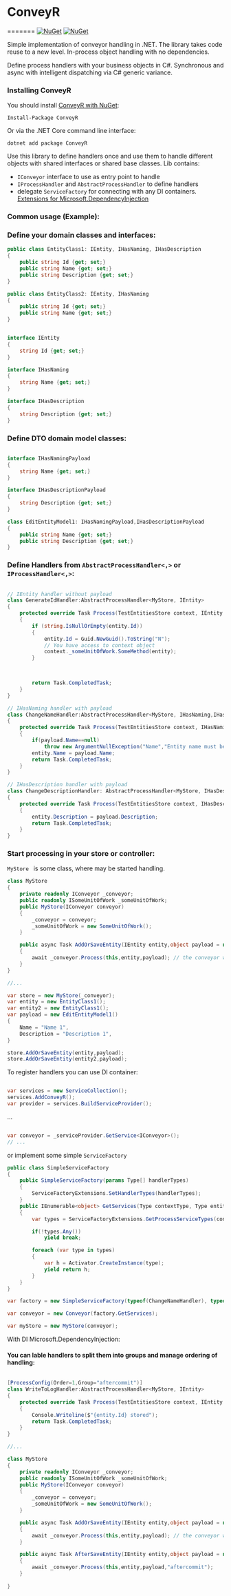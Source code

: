 # ConveyR
=======
[![NuGet](https://img.shields.io/nuget/dt/ConveyR.svg)](https://www.nuget.org/packages/ConveyR/) 
[![NuGet](https://img.shields.io/nuget/vpre/ConveyR.svg)](https://www.nuget.org/packages/ConveyR/)

Simple implementation of conveyor handling  in .NET.
The library takes code reuse to a new level.
In-process object handling with no dependencies.

Define process handlers with your business objects in C#. Synchronous and async with intelligent dispatching via C# generic variance.

### Installing ConveyR

You should install [ConveyR with NuGet](https://www.nuget.org/packages/ConveyR):

    Install-Package ConveyR
    
Or via the .NET Core command line interface:

    dotnet add package ConveyR

Use this library to define handlers once and use them to handle different objects with shared interfaces or shared base classes.
Lib contains:
* `IConveyor` interface to use as entry point to handle
* `IProcessHandler` and `AbstractProcessHandler` to define handlers
* delegate `ServiceFactory` for connecting with any DI containers. [Extensions for Microsoft.DependencyInjection](https://www.nuget.org/packages/ConveyR.Extensions.Microsoft.DependencyInjection/)

### Common usage (Example):

### Define your domain classes and interfaces:

```cs 
public class EntityClass1: IEntity, IHasNaming, IHasDescription
{
    public string Id {get; set;}
    public string Name {get; set;}
    public string Description {get; set;}
}

public class EntityClass2: IEntity, IHasNaming
{
    public string Id {get; set;}
    public string Name {get; set;}
}

```

```cs

interface IEntity
{
    string Id {get; set;}
}

interface IHasNaming
{
    string Name {get; set;}
}

interface IHasDescription
{
    string Description {get; set;}
}
```

### Define DTO domain model classes:

```cs

interface IHasNamingPayload
{
    string Name {get; set;}
}

interface IHasDescriptionPayload
{
    string Description {get; set;}
}

class EditEntityModel1: IHasNamingPayload,IHasDescriptionPayload
{
    public string Name {get; set;}
    public string Description {get; set;}
}

```

### Define Handlers from ``AbstractProcessHandler<,>`` or ``IProcessHandler<,>``:

```cs

// IEntity handler without payload
class GenerateIdHandler:AbstractProcessHandler<MyStore, IEntity>
{
    protected override Task Process(TestEntitiesStore context, IEntity entity, CancellationToken cancellationToken = default)
    {
        if (string.IsNullOrEmpty(entity.Id))
        {
            entity.Id = Guid.NewGuid().ToString("N");
            // You have access to context object
            context._someUnitOfWork.SomeMethod(entity);
        }

        

        return Task.CompletedTask;
    }
}

// IHasNaming handler with payload
class ChangeNameHandler:AbstractProcessHandler<MyStore, IHasNaming,IHasNamingPayload>
{
    protected override Task Process(TestEntitiesStore context, IHasNaming entity, IHasNamingPayload payload,CancellationToken cancellationToken = default)
    {
        if(payload.Name==null)
            throw new ArgumentNullException("Name","Entity name must be named");
        entity.Name = payload.Name;
        return Task.CompletedTask;
    }
}

// IHasDescription handler with payload
class ChangeDescriptionHandler: AbstractProcessHandler<MyStore, IHasDescription,IHasDescriptionPayload>
{
    protected override Task Process(TestEntitiesStore context, IHasDescription entity, IHasDescriptionPayload payload, CancellationToken cancellationToken = default)
    {
        entity.Description = payload.Description;
        return Task.CompletedTask;
    }
}


```
### Start processing in your store or controller:

``MyStore `` is some class, where may be started handling.


```cs 
class MyStore
{
    private readonly IConveyor _conveyor;
    public readonly ISomeUnitOfWork _someUnitOfWork;
    public MyStore(IConveyor conveyor)
    {
        _conveyor = conveyor;
        _someUnitOfWork = new SomeUnitOfWork();
    }

    public async Task AddOrSaveEntity(IEntity entity,object payload = null)
    {
        await _conveyor.Process(this,entity,payload); // the conveyor will find all required handlers and apply them
    }
}

//...

var store = new MyStore(_conveyor);
var entity = new EntityClass1();
var entity2 = new EntityClass1();
var payload = new EditEntityModel1()
{
    Name = "Name 1",
    Description = "Description 1",
}

store.AddOrSaveEntity(entity,payload);
store.AddOrSaveEntity(entity2,payload);

```

To register handlers you can use DI container:

```cs

var services = new ServiceCollection();
services.AddConveyR();
var provider = services.BuildServiceProvider();

```
...

```cs 

var conveyor = _serviceProvider.GetService<IConveyor>();
// ...

```
or implement some simple ``ServiceFactory``

```cs
public class SimpleServiceFactory
{
    public SimpleServiceFactory(params Type[] handlerTypes)
    {
        ServiceFactoryExtensions.SetHandlerTypes(handlerTypes);
    }
    public IEnumerable<object> GetServices(Type contextType, Type entityType, Type payloadType = null, string processCase=null)
    {
        var types = ServiceFactoryExtensions.GetProcessServiceTypes(contextType, entityType, payloadType, processCase);

        if(!types.Any())
            yield break;

        foreach (var type in types)
        {
            var h = Activator.CreateInstance(type);
            yield return h;
        }
    }
}

var factory = new SimpleServiceFactory(typeof(ChangeNameHandler), typeof(ChangeDescriptionHandler),typeof(GenerateIdHandler));

var conveyor = new Conveyor(factory.GetServices);

var myStore = new MyStore(conveyor);

```
With DI Microsoft.DependencyInjection:



#### You can lable handlers to split them into groups and manage ordering of handling:

```cs

[ProcessConfig(Order=1,Group="aftercommit")]
class WriteToLogHandler:AbstractProcessHandler<MyStore, IEntity>
{
    protected override Task Process(TestEntitiesStore context, IEntity entity, CancellationToken cancellationToken = default)
    {
        Console.Writeline($"{entity.Id} stored");
        return Task.CompletedTask;
    }
}

//...

class MyStore
{
    private readonly IConveyor _conveyor;
    public readonly ISomeUnitOfWork _someUnitOfWork;
    public MyStore(IConveyor conveyor)
    {
        _conveyor = conveyor;
        _someUnitOfWork = new SomeUnitOfWork();
    }

    public async Task AddOrSaveEntity(IEntity entity,object payload = null)
    {
        await _conveyor.Process(this,entity,payload); // the conveyor will find all required handlers and apply them
    }

    public async Task AfterSaveEntity(IEntity entity,object payload = null)
    {
        await _conveyor.Process(this,entity,payload,"aftercommit");
    }
    
}

```
